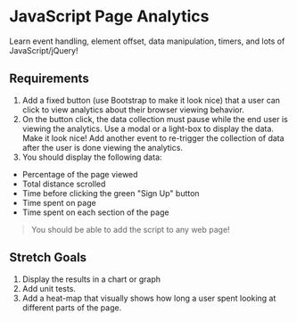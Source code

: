 # JavaScript Page Analytics

Learn event handling, element offset, data manipulation, timers, and lots of JavaScript/jQuery!

## Requirements

1. Add a fixed button (use Bootstrap to make it look nice) that a user can click to view analytics about their browser viewing behavior.
1. On the button click, the data collection must pause while the end user is viewing the analytics. Use a modal or a light-box to display the data. Make it look nice! Add another event to re-trigger the collection of data after the user is done viewing the analytics.
1. You should display the following data:
  - Percentage of the page viewed
  - Total distance scrolled
  - Time before clicking the green "Sign Up" button
  - Time spent on page
  - Time spent on each section of the page

> You should be able to add the script to any web page!

## Stretch Goals

1. Display the results in a chart or graph
1. Add unit tests.
1. Add a heat-map that visually shows how long a user spent looking at different parts of the page.




